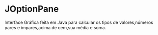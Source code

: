 # JOptionPane
 Interface Gráfica feita em Java para calcular os tipos de valores,números pares e ímpares,acima de cem,sua média e soma.
